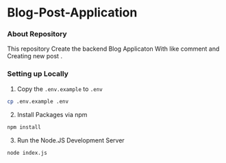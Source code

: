 # Blog-Post-Application

### About Repository

This repository Create the backend Blog Applicaton With like comment and Creating new post .

### Setting up Locally

1. Copy the `.env.example` to `.env`

```bash
cp .env.example .env
```

2. Install Packages via npm

```bash
npm install
```

3. Run the Node.JS Development Server

```bash
node index.js
```
